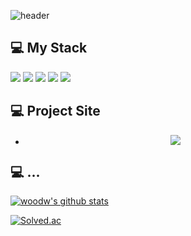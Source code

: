 ![header](https://capsule-render.vercel.app/api?type=wave&color=auto&height=300&section=header&text=WooDongWon%20&fontSize=90)



## 💻 My Stack
<img src="https://img.shields.io/badge/-C-A8B9CC?style=flat-square&logo=C&logoColor=black"/>   <img src="https://img.shields.io/badge/C++-00599C?style=flat-square&logo=C%2B%2B&logoColor=white"/></a>    <img src="https://img.shields.io/badge/Delphi-red?style=flat-square&logo=Delphi&logoColor=white"/></a>   <img src="https://img.shields.io/badge/Mysql-critical?style=flat-square&logo=Mysql&logoColor=white"/></a>    <img src="https://img.shields.io/badge/Oracle-ff69b4?style=flat-square&logo=Oracle&logoColor=white"/></a> 
## 💻 Project Site

- <center><a href = "https://natural-red-ed6.notion.site/TEST-a257a28125164098977696574f5fa386" target="_blank"><img src ="http://www.mjh.or.kr/files/attach/images/104/a5280901edb97cd58afb7bf30a432e25.png"></a> </center>

## 💻 ...

[![woodw's github stats](https://github-readme-stats.vercel.app/api?username=woodw1990&show_icons=true&theme=synthwave)](https://github.com/woodw1990)


[![Solved.ac](http://mazassumnida.wtf/api/generate_badge?boj=icarus0411)](https://solved.ac/profile/icarus0411) 

